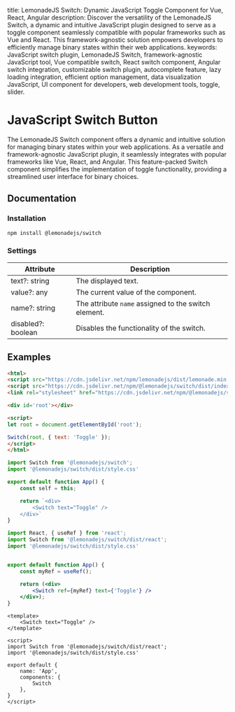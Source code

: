 title: LemonadeJS Switch: Dynamic JavaScript Toggle Component for Vue, React, Angular
description: Discover the versatility of the LemonadeJS Switch, a dynamic and intuitive JavaScript plugin designed to serve as a toggle component seamlessly compatible with popular frameworks such as Vue and React. This framework-agnostic solution empowers developers to efficiently manage binary states within their web applications.
keywords: JavaScript switch plugin, LemonadeJS Switch, framework-agnostic JavaScript tool, Vue compatible switch, React switch component, Angular switch integration, customizable switch plugin, autocomplete feature, lazy loading integration, efficient option management, data visualization JavaScript, UI component for developers, web development tools, toggle, slider.

JavaScript Switch Button
===============

The LemonadeJS Switch component offers a dynamic and intuitive solution for managing binary states within your web applications. As a versatile and framework-agnostic JavaScript plugin, it seamlessly integrates with popular frameworks like Vue, React, and Angular. This feature-packed Switch component simplifies the implementation of toggle functionality, providing a streamlined user interface for binary choices.

Documentation
-------------

### Installation

```bash
npm install @lemonadejs/switch
```

### Settings

| Attribute | Description |
|-----------|-------------|
| text?: string | The displayed text. |
| value?: any | The current value of the component. |
| name?: string | The attribute `name` assigned to the switch element. |
| disabled?: boolean | Disables the functionality of the switch. |

## Examples

```html
<html>
<script src="https://cdn.jsdelivr.net/npm/lemonadejs/dist/lemonade.min.js"></script>
<script src="https://cdn.jsdelivr.net/npm/@lemonadejs/switch/dist/index.min.js"></script>
<link rel="stylesheet" href="https://cdn.jsdelivr.net/npm/@lemonadejs/switch/dist/style.min.css" />

<div id='root'></div>

<script>
let root = document.getElementById('root');

Switch(root, { text: 'Toggle' });
</script>
</html>
```
```javascript
import Switch from '@lemonadejs/switch';
import '@lemonadejs/switch/dist/style.css'

export default function App() {
    const self = this;

    return `<div>
        <Switch text="Toggle" />
    </div>`
}
```
```jsx
import React, { useRef } from 'react';
import Switch from '@lemonadejs/switch/dist/react';
import '@lemonadejs/switch/dist/style.css'


export default function App() {
    const myRef = useRef();

    return (<div>
        <Switch ref={myRef} text={'Toggle'} />
    </div>);
}
```
```vue
<template>
    <Switch text="Toggle" />
</template>

<script>
import Switch from '@lemonadejs/switch/dist/react';
import '@lemonadejs/switch/dist/style.css'

export default {
    name: 'App',
    components: {
        Switch
    },
}
</script>
```